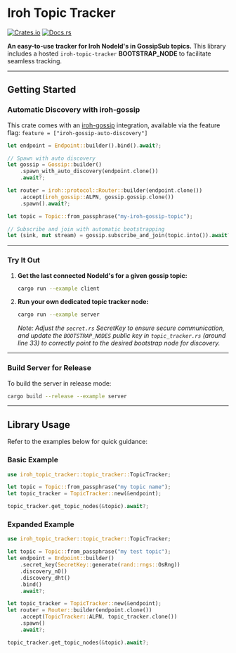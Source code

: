 # Iroh Topic Tracker

[![Crates.io](https://img.shields.io/crates/v/iroh-topic-tracker.svg)](https://crates.io/crates/iroh-topic-tracker)
[![Docs.rs](https://docs.rs/iroh-topic-tracker/badge.svg)](https://docs.rs/iroh-topic-tracker)

**An easy-to-use tracker for Iroh NodeId's in GossipSub topics.** This library includes a hosted `iroh-topic-tracker` **BOOTSTRAP_NODE** to facilitate seamless tracking.

---

## Getting Started

### Automatic Discovery with iroh-gossip

This crate comes with an [iroh-gossip](https://crates.io/crates/iroh-gossip) integration, available via the feature flag:
```feature = ["iroh-gossip-auto-discovery"]```

```rust
let endpoint = Endpoint::builder().bind().await?;

// Spawn with auto discovery
let gossip = Gossip::builder()
    .spawn_with_auto_discovery(endpoint.clone())
    .await?;

let router = iroh::protocol::Router::builder(endpoint.clone())
    .accept(iroh_gossip::ALPN, gossip.gossip.clone())
    .spawn().await?;

let topic = Topic::from_passphrase("my-iroh-gossip-topic");

// Subscribe and join with automatic bootstrapping
let (sink, mut stream) = gossip.subscribe_and_join(topic.into()).await?.split();
```

---

### Try It Out

1. **Get the last connected NodeId's for a given gossip topic:**
    ```bash
    cargo run --example client
    ```

2. **Run your own dedicated topic tracker node:**
    ```bash
    cargo run --example server
    ```
   *Note: Adjust the `secret.rs` SecretKey to ensure secure communication, and update the `BOOTSTRAP_NODES` public key in `topic_tracker.rs` (around line 33) to correctly point to the desired bootstrap node for discovery.*

---

### Build Server for Release

To build the server in release mode:
```bash
cargo build --release --example server
```

---

## Library Usage

Refer to the examples below for quick guidance:

### Basic Example

```rust
use iroh_topic_tracker::topic_tracker::TopicTracker;

let topic = Topic::from_passphrase("my topic name");
let topic_tracker = TopicTracker::new(&endpoint);

topic_tracker.get_topic_nodes(&topic).await?;
```

### Expanded Example

```rust
use iroh_topic_tracker::topic_tracker::TopicTracker;

let topic = Topic::from_passphrase("my test topic");
let endpoint = Endpoint::builder()
    .secret_key(SecretKey::generate(rand::rngs::OsRng))
    .discovery_n0()
    .discovery_dht()
    .bind()
    .await?;

let topic_tracker = TopicTracker::new(&endpoint);
let router = Router::builder(endpoint.clone())
    .accept(TopicTracker::ALPN, topic_tracker.clone())
    .spawn()
    .await?;

topic_tracker.get_topic_nodes(&topic).await?;
```

